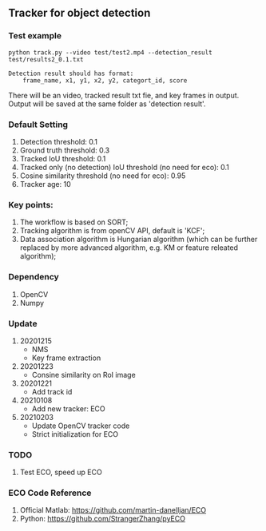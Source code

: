 ## Tracker for object detection

### Test example
```
python track.py --video test/test2.mp4 --detection_result test/results2_0.1.txt

Detection result should has format:
    frame_name, x1, y1, x2, y2, categort_id, score
```
There will be an video, tracked result txt fie, and key frames in output. Output will be saved at the same folder as 'detection result'.

### Default Setting
1. Detection threshold: 0.1
2. Ground truth threshold: 0.3
3. Tracked IoU threshold: 0.1
4. Tracked only (no detection) IoU threshold (no need for eco): 0.1
5. Cosine similarity threshold (no need for eco): 0.95
6. Tracker age: 10

### Key points:<br>
1. The workflow is based on SORT;<br>
2. Tracking algorithm is from openCV API, default is 'KCF';<br>
3. Data association algorithm is Hungarian algorithm (which can be further replaced by more advanced algorithm, e.g. KM or feature releated algorithm);<br>

### Dependency
1. OpenCV
2. Numpy

### Update
1. 20201215<br>
    * NMS<br>
    * Key frame extraction
2. 20201223
    * Consine similarity on RoI image
3. 20201221
    * Add track id
4. 20210108
    * Add new tracker: ECO
5. 20210203
    * Update OpenCV tracker code
    * Strict initialization for ECO
    
### TODO
1. Test ECO, speed up ECO

### ECO Code Reference
1. Official Matlab: https://github.com/martin-danelljan/ECO
2. Python: https://github.com/StrangerZhang/pyECO
